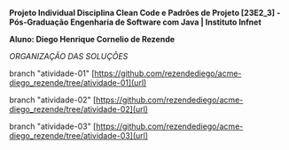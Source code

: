 **Projeto Individual Disciplina Clean Code e Padrões de Projeto [23E2_3] - Pós-Graduação Engenharia de Software com Java | Instituto Infnet**

**Aluno: Diego Henrique Cornelio de Rezende**

*ORGANIZAÇÃO DAS SOLUÇÕES*

branch "atividade-01"
[https://github.com/rezendediego/acme-diego_rezende/tree/atividade-01](url)

branch "atividade-02"
[https://github.com/rezendediego/acme-diego_rezende/tree/atividade-02](url)


branch "atividade-03"
[https://github.com/rezendediego/acme-diego_rezende/tree/atividade-03](url)
